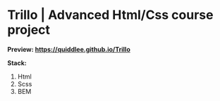 # Trillo | Advanced Html/Css course project

**Preview: https://quiddlee.github.io/Trillo**

**Stack:**
1. Html
2. Scss
3. BEM  
